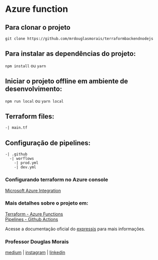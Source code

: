 # Azure function

## Para clonar o projeto
`git clone https://github.com/mrdouglasmorais/terraformbackendnodejs`

## Para instalar as dependências do projeto:
`npm install` ou `yarn`

## Iniciar o projeto offline em ambiente de desenvolvimento:
`npm run local` ou `yarn local`


## Terraform files:
```
-| main.tf
```

## Configuração de pipelines:
```
-| .github
  -| worflows
    -| prod.yml
    -| dev.yml
```

### Configurando terraform no Azure console
[Microsoft Azure Integration](https://docs.microsoft.com/en-us/azure/developer/terraform/get-started-cloud-shell-bash?tabs=bash)

### Mais detalhes sobre o projeto em:
[Terraform - Azure Functions](https://medium.com/@mr.douglasmorais23/terraform-a-final-de-contas-o-que-%C3%A9-918f8dcfd09c) <br>
[Pipelines - Github Actions](https://medium.com/@mr.douglasmorais23/pipeline-web-app-com-terraform-e-github-actions-5e423dfd894d) <br>

Acesse a documentação oficial do [expressjs](https://expressjs.com/pt-br/) para mais informações.

### Professor Douglas Morais
[medium](https://medium.com/@mr.douglasmorais23) | 
[instagram](https://www.instagram.com/douglasmorais) | 
[linkedin](https://www.linkedin.com/in/douglasmoraisdev)